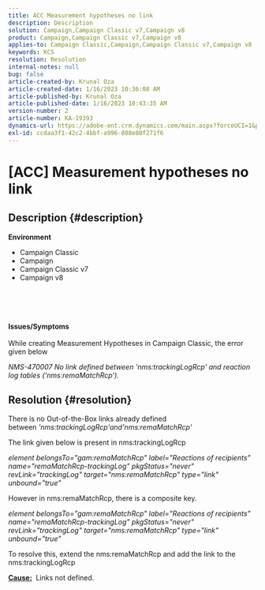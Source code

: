 ```yaml
---
title: ACC Measurement hypotheses no link
description: Description
solution: Campaign,Campaign Classic v7,Campaign v8
product: Campaign,Campaign Classic v7,Campaign v8
applies-to: Campaign Classic,Campaign,Campaign Classic v7,Campaign v8
keywords: KCS
resolution: Resolution
internal-notes: null
bug: false
article-created-by: Krunal Oza
article-created-date: 1/16/2023 10:36:08 AM
article-published-by: Krunal Oza
article-published-date: 1/16/2023 10:43:35 AM
version-number: 2
article-number: KA-19393
dynamics-url: https://adobe-ent.crm.dynamics.com/main.aspx?forceUCI=1&pagetype=entityrecord&etn=knowledgearticle&id=f1599094-8995-ed11-aad1-6045bd006793
exl-id: ccdaa3f1-42c2-4bbf-a996-808e80f271f6
---
```

# [ACC] Measurement hypotheses no link

## Description {#description}

<b>Environment</b>
- Campaign Classic
- Campaign
- Campaign Classic v7
- Campaign v8

<br><br> <br><br><b>Issues/Symptoms</b><br><br>While creating Measurement Hypotheses in Campaign Classic, the error given below

*NMS-470007 No link defined between 'nms:trackingLogRcp' and reaction log tables ('nms:remaMatchRcp').*

## Resolution {#resolution}


There is no Out-of-the-Box links already defined between *'nms:trackingLogRcp'*and*'nms:remaMatchRcp'*

The link given below is present in nms:trackingLogRcp

*element belongsTo="gam:remaMatchRcp" label="Reactions of recipients" name="remaMatchRcp-trackingLog" pkgStatus="never" revLink="trackingLog" target="nms:remaMatchRcp" type="link" unbound="true"*

However in nms:remaMatchRcp, there is a composite key.

*element belongsTo="gam:remaMatchRcp" label="Reactions of recipients" name="remaMatchRcp-trackingLog" pkgStatus="never" revLink="trackingLog" target="nms:remaMatchRcp" type="link" unbound="true"*

To resolve this, extend the nms:remaMatchRcp and add the link to the nms:trackingLogRcp



<b><u>Cause:</u></b>  Links not defined.
